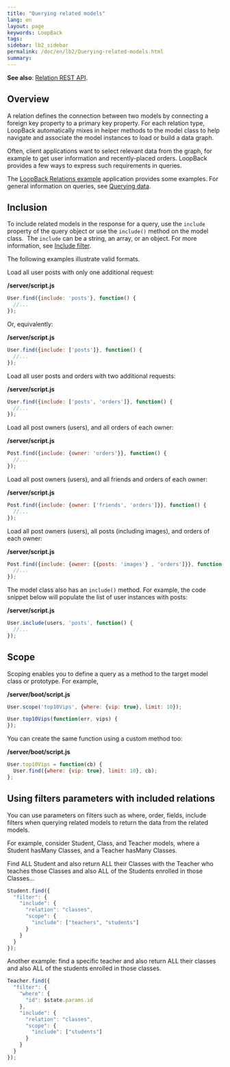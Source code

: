 ```yaml
---
title: "Querying related models"
lang: en
layout: page
keywords: LoopBack
tags:
sidebar: lb2_sidebar
permalink: /doc/en/lb2/Querying-related-models.html
summary:
---
```


**See also**: [Relation REST API](/doc/{{page.lang}}/lb2/Relation-REST-API.html).

## Overview

A relation defines the connection between two models by connecting a foreign key property to a primary key property.
For each relation type, LoopBack automatically mixes in helper methods to the model class to help navigate and associate the model instances to load or build a data graph.

Often, client applications want to select relevant data from the graph, for example to get user information and recently-placed orders.
LoopBack provides a few ways to express such requirements in queries.

The [LoopBack Relations example](https://github.com/strongloop/loopback-example-relations) application provides some examples.
For general information on queries, see [Querying data](/doc/{{page.lang}}/lb2/Querying-data.html).

## Inclusion

To include related models in the response for a query, use the `include` property of the query object or use the `include()` method on the model class. 
The `include` can be a string, an array, or an object. For more information, see [Include filter](/doc/{{page.lang}}/lb2/Include-filter.html).

The following examples illustrate valid formats.

Load all user posts with only one additional request:

**/server/script.js**

```javascript
User.find({include: 'posts'}, function() {
  //...
});
```

Or, equivalently:

**/server/script.js**

```javascript
User.find({include: ['posts']}, function() {
  //...
});
```

Load all user posts and orders with two additional requests:

**/server/script.js**

```javascript
User.find({include: ['posts', 'orders']}, function() {
  //...
});
```

Load all post owners (users), and all orders of each owner:

**/server/script.js**

```javascript
Post.find({include: {owner: 'orders'}}, function() {
  //...
});
```

Load all post owners (users), and all friends and orders of each owner:

**/server/script.js**

```javascript
Post.find({include: {owner: ['friends', 'orders']}}, function() {
  //...
});
```

Load all post owners (users), all posts (including images), and orders of each owner:

**/server/script.js**

```javascript
Post.find({include: {owner: [{posts: 'images'} , 'orders']}}, function() {
  //...
});
```

The model class also has an `include()` method. For example, the code snippet below will populate the list of user instances with posts:

**/server/script.js**

```javascript
User.include(users, 'posts', function() {
  //...
});
```

## Scope

Scoping enables you to define a query as a method to the target model class or prototype. For example,

**/server/boot/script.js**

```javascript
User.scope('top10Vips', {where: {vip: true}, limit: 10});

User.top10Vips(function(err, vips) {
});
```

You can create the same function using a custom method too:

**/server/boot/script.js**

```javascript
User.top10Vips = function(cb) {
  User.find({where: {vip: true}, limit: 10}, cb);
};
```

## Using filters parameters with included relations

You can use parameters on filters such as where, order, fields, include filters when querying related models to return the data from the related models.

For example, consider Student, Class, and Teacher models, where a Student hasMany Classes, and a Teacher hasMany Classes.

Find ALL Student and also return ALL their Classes with the Teacher who teaches those Classes and also ALL of the Students enrolled in those Classes...

```javascript
Student.find({
  "filter": {
    "include": {
      "relation": "classes",
      "scope": {
        "include": ["teachers", "students"]
      }
    }
  }
});
```

Another example: find a specific teacher and also return ALL their classes and also ALL of the students enrolled in those classes.

```javascript
Teacher.find({
  "filter": {
    "where": {
      "id": $state.params.id
    },
    "include": {
      "relation": "classes",
      "scope": {
        "include": ["students"]
      }
    }
  }
});
```